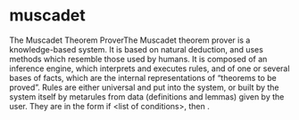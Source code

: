 # muscadet
The Muscadet Theorem ProverThe Muscadet theorem prover is a knowledge-based system. It is based on natural deduction, 
and uses methods which resemble those used by humans. It is composed of an inference engine, which interprets and executes rules, 
and of one or several bases of facts, which are the internal representations of “theorems to be proved”.
Rules are either universal and put into the system, or built by the system itself by metarules from data (definitions and lemmas)
given by the user. They are in the form if <list of conditions>, then <list of actions>. 
